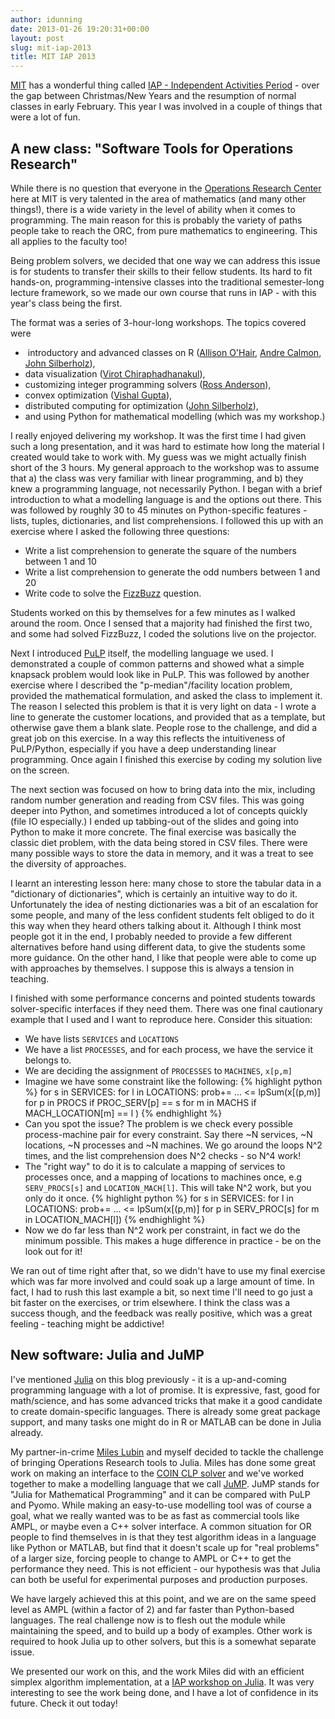 ```yaml
---
author: idunning
date: 2013-01-26 19:20:31+00:00
layout: post
slug: mit-iap-2013
title: MIT IAP 2013
---
```


<a href="http://mit.edu">MIT</a> has a wonderful thing called [IAP - Independent Activities Period](http://web.mit.edu/iap/) - over the gap between Christmas/New Years and the resumption of normal classes in early February. This year I was involved in a couple of things that were a lot of fun.

## A new class: "Software Tools for Operations Research"

While there is no question that everyone in the <a href="http://web.mit.edu/orc/www/">Operations Research Center</a> here at MIT is very talented in the area of mathematics (and many other things!), there is a wide variety in the level of ability when it comes to programming. The main reason for this is probably the variety of paths people take to reach the ORC, from pure mathematics to engineering. This all applies to the faculty too!

Being problem solvers, we decided that one way we can address this issue is for students to transfer their skills to their fellow students. Its hard to fit hands-on, programming-intensive classes into the traditional semester-long lecture framework, so we made our own course that runs in IAP - with this year's class being the first.

The format was a series of 3-hour-long workshops. The topics covered were
	
  *  introductory and advanced classes on R ([Allison O'Hair](http://web.mit.edu/akohair/www/index.html), [Andre Calmon](http://orc.scripts.mit.edu/people/student.php?name=acalmon), [John Silberholz](http://johnsilberholz.com)),
  * data visualization ([Virot Chiraphadhanakul](http://ta.virot.me/)),
  * customizing integer programming solvers ([Ross Anderson](http://rma350.scripts.mit.edu/home/)),
  * convex optimization ([Vishal Gupta](http://www.mit.edu/~vgupta1/)),
  * distributed computing for optimization ([John Silberholz](http://johnsilberholz.com)),
  * and using Python for mathematical modelling (which was my workshop.)

I really enjoyed delivering my workshop. It was the first time I had given such a long presentation, and it was hard to estimate how long the material I created would take to work with. My guess was we might actually finish short of the 3 hours. My general approach to the workshop was to assume that a) the class was very familiar with linear programming, and b) they knew a programming language, not necessarily Python. I began with a brief introduction to what a modelling language is and the options out there. This was followed by roughly 30 to 45 minutes on Python-specific features - lists, tuples, dictionaries, and list comprehensions. I followed this up with an exercise where I asked the following three questions:
	
  * Write a list comprehension to generate the square of the numbers between 1 and 10
  * Write a list comprehension to generate the odd numbers between 1 and 20
  * Write code to solve the [FizzBuzz](http://c2.com/cgi/wiki?FizzBuzzTest) question.

Students worked on this by themselves for a few minutes as I walked around the room. Once I sensed that a majority had finished the first two, and some had solved FizzBuzz, I coded the solutions live on the projector.

Next I introduced [PuLP](http://code.google.com/p/pulp-or/) itself, the modelling language we used. I demonstrated a couple of common patterns and showed what a simple knapsack problem would look like in PuLP. This was followed by another exercise where I described the "p-median"/facility location problem, provided the mathematical formulation, and asked the class to implement it. The reason I selected this problem is that it is very light on data - I wrote a line to generate the customer locations, and provided that as a template, but otherwise gave them a blank slate. People rose to the challenge, and did a great job on this exercise. In a way this reflects the intuitiveness of PuLP/Python, especially if you have a deep understanding linear programming. Once again I finished this exercise by coding my solution live on the screen.

The next section was focused on how to bring data into the mix, including random number generation and reading from CSV files. This was going deeper into Python, and sometimes introduced a lot of concepts quickly (file IO especially.) I ended up tabbing-out of the slides and going into Python to make it more concrete. The final exercise was basically the classic diet problem, with the data being stored in CSV files. There were many possible ways to store the data in memory, and it was a treat to see the diversity of approaches.

I learnt an interesting lesson here: many chose to store the tabular data in a "dictionary of dictionaries", which is certainly an intuitive way to do it. Unfortunately the idea of nesting dictionaries was a bit of an escalation for some people, and many of the less confident students felt obliged to do it this way when they heard others talking about it. Although I think most people got it in the end, I probably needed to provide a few different alternatives before hand using different data, to give the students some more guidance. On the other hand, I like that people were able to come up with approaches by themselves. I suppose this is always a tension in teaching.

I finished with some performance concerns and pointed students towards solver-specific interfaces if they need them. There was one final cautionary example that I used and I want to reproduce here. Consider this situation:

  * We have lists ``SERVICES`` and ``LOCATIONS``
  * We have a list ``PROCESSES``, and for each process, we have the service it belongs to.
  * We are deciding the assignment of ``PROCESSES`` to ``MACHINES``, ``x[p,m]``
  * Imagine we have some constraint like the following:
{% highlight python %}
for s in SERVICES:
  for l in LOCATIONS:
    prob+= ... <=  lpSum(x[(p,m)] for p in PROCS if PROC_SERV[p] == s for m in MACHS if MACH_LOCATION[m] == l )
{% endhighlight %}
  * Can you spot the issue? The problem is we check every possible process-machine pair for every constraint. Say there ~N services, ~N locations, ~N processes and ~N machines. We go around the loops N^2 times, and the list comprehension does N^2 checks - so N^4 work!
  * The "right way" to do it is to calculate a mapping of services to processes once, and a mapping of locations to machines once, e.g ``SERV_PROCS[s]`` and ``LOCATION_MACH[l]``. This will take N^2 work, but you only do it once.
{% highlight python %}
for s in SERVICES:
  for l in LOCATIONS:
    prob+= ... <= lpSum(x[(p,m)] for p in SERV_PROC[s] for m in LOCATION_MACH[l])
{% endhighlight %}
  * Now we do far less than N^2 work per constraint, in fact we do the minimum possible. This makes a huge difference in practice - be on the look out for it!

We ran out of time right after that, so we didn't have to use my final exercise which was far more involved and could soak up a large amount of time. In fact, I had to rush this last example a bit, so next time I'll need to go just a bit faster on the exercises, or trim elsewhere. I think the class was a success though, and the feedback was really positive, which was a great feeling - teaching might be addictive!

## New software: Julia and JuMP

I've mentioned [Julia](http://julialang.org/) on this blog previously - it is a up-and-coming programming language with a lot of promise. It is expressive, fast, good for math/science, and has some advanced tricks that make it a good candidate to create domain-specific languages. There is already some great package support, and many tasks one might do in R or MATLAB can be done in Julia already.

My partner-in-crime [Miles Lubin](http://www.mit.edu/~mlubin/) and myself decided to tackle the challenge of bringing Operations Research tools to Julia. Miles has done some great work on making an interface to the [COIN CLP solver](https://github.com/mlubin/Clp.jl) and we've worked together to make a modelling language that we call [JuMP](https://github.com/IainNZ/MathProg.jl). JuMP stands for "Julia for Mathematical Programming" and it can be compared with PuLP and Pyomo. While making an easy-to-use modelling tool was of course a goal, what we really wanted was to be as fast as commercial tools like AMPL, or maybe even a C++ solver interface. A common situation for OR people to find themselves in is that they test algorithm ideas in a language like Python or MATLAB, but find that it doesn't scale up for "real problems" of a larger size, forcing people to change to AMPL or C++ to get the performance they need. This is not efficient - our hypothesis was that Julia can both be useful for experimental purposes and production purposes.

We have largely achieved this at this point, and we are on the same speed level as AMPL (within a factor of 2) and far faster than Python-based languages. The real challenge now is to flesh out the module while maintaining the speed, and to build up a body of examples. Other work is required to hook Julia up to other solvers, but this is a somewhat separate issue.

We presented our work on this, and the work Miles did with an efficient simplex algorithm implementation, at a [IAP workshop on Julia](https://github.com/JuliaLang/julia-tutorial). It was very interesting to see the work being done, and I have a lot of confidence in its future. Check it out today!

